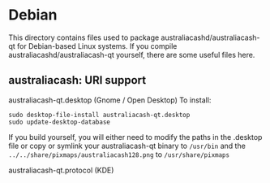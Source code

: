 
Debian
====================
This directory contains files used to package australiacashd/australiacash-qt
for Debian-based Linux systems. If you compile australiacashd/australiacash-qt yourself, there are some useful files here.

## australiacash: URI support ##


australiacash-qt.desktop  (Gnome / Open Desktop)
To install:

	sudo desktop-file-install australiacash-qt.desktop
	sudo update-desktop-database

If you build yourself, you will either need to modify the paths in
the .desktop file or copy or symlink your australiacash-qt binary to `/usr/bin`
and the `../../share/pixmaps/australiacash128.png` to `/usr/share/pixmaps`

australiacash-qt.protocol (KDE)

